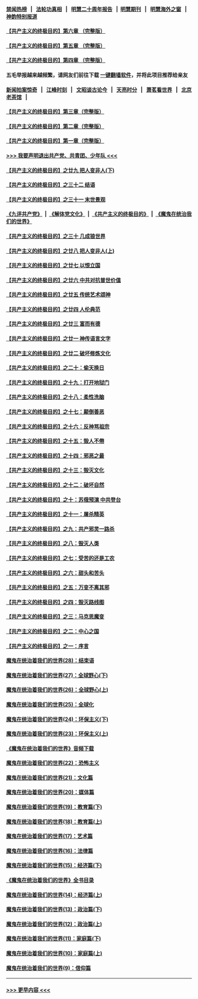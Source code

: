 #### [禁闻热榜](热点新闻.md?=0)  &nbsp;&nbsp;|&nbsp;&nbsp; [法轮功真相](https://github.com/gfw-breaker/truth/blob/master/README.md?=0) &nbsp;&nbsp;|&nbsp;&nbsp; [明慧二十周年报告](https://github.com/gfw-breaker/mh-reports/blob/master/README.md?=0) &nbsp;&nbsp;|&nbsp;&nbsp;[明慧期刊](https://github.com/gfw-breaker/mh-qikan) &nbsp;&nbsp;|&nbsp;&nbsp; [明慧海外之窗](https://github.com/gfw-breaker/mh-news/blob/master/README.md?=0) &nbsp;&nbsp;|&nbsp;&nbsp; [神韵特别报道](https://github.com/gfw-breaker/mh-news/blob/master/shenyun.md?=0)
#### [【共产主义的终极目的】第六章 （完整版）](../pages/nsc422/n11428913.md?t=02251402) 
#### [【共产主义的终极目的】第五章 （完整版）](../pages/nsc422/n11428912.md?t=02251402) 
#### [【共产主义的终极目的】第四章 （完整版）](../pages/nsc422/n11428907.md?t=02251402) 
#### 五毛举报越来越频繁，请网友们前往下载 [一键翻墙软件](https://github.com/gfw-breaker/ssr-accounts)，并将此项目推荐给亲友
#### [新闻拍案惊奇](https://github.com/gfw-breaker/banned-news/blob/master/pages/link4.md) &nbsp;&nbsp;|&nbsp;&nbsp; [江峰时刻](https://github.com/gfw-breaker/banned-news/blob/master/pages/link4.md) &nbsp;&nbsp;|&nbsp;&nbsp; [文昭谈古论今](https://github.com/gfw-breaker/banned-news/blob/master/pages/link4.md) &nbsp;&nbsp;|&nbsp;&nbsp; [天亮时分](https://github.com/gfw-breaker/banned-news/blob/master/pages/link4.md) &nbsp;&nbsp;|&nbsp;&nbsp; [萧茗看世界](https://github.com/gfw-breaker/banned-news/blob/master/pages/link4.md) &nbsp;&nbsp;|&nbsp;&nbsp; [北京老茶馆](https://github.com/gfw-breaker/banned-news/blob/master/pages/link4.md) &nbsp;&nbsp;|&nbsp;&nbsp; 
#### [【共产主义的终极目的】第三章（完整版）](../pages/nsc422/n11428848.md?t=02251402) 
#### [【共产主义的终极目的】第二章（完整版）](../pages/nsc422/n11428831.md?t=02251402) 
#### [【共产主义的终极目的】第一章（完整版）](../pages/nsc422/n11417651.md?t=02251402) 
#### [>>> 我要声明退出共产党、共青团、少年队 <<<](https://github.com/begood0513/goodnews/blob/master/quit/letter.md) 
#### [【共产主义的终极目的】之廿九 把人变非人(下)](../pages/nsc422/n11344140.md?t=02251402) 
#### [【共产主义的终极目的】之三十二 结语](../pages/nsc422/n11360535.md?t=02251402) 
#### [【共产主义的终极目的】之三十一 末世景观](../pages/nsc422/n11351129.md?t=02251402) 
#### [《九评共产党》](https://github.com/begood0513/9ping.md/blob/master/README.md) &nbsp;|&nbsp; [《解体党文化》](../../../../jtdwh.md/blob/master/README.md)  &nbsp;|&nbsp; [《共产主义的终极目的》](../../../../gczydzjmd.md/blob/master/README.md) &nbsp;|&nbsp; [《魔鬼在统治我们的世界》](../../../../mgztzwmdsj.md/blob/master/README.md) 
#### [【共产主义的终极目的】之三十 几成狼世界](../pages/nsc422/n11348280.md?t=02251402) 
#### [【共产主义的终极目的】之廿八 把人变非人(上)](../pages/nsc422/n11340492.md?t=02251402) 
#### [【共产主义的终极目的】之廿七 以恨立国](../pages/nsc422/n11336944.md?t=02251402) 
#### [【共产主义的终极目的】之廿六 中共对抗普世价值](../pages/nsc422/n11324785.md?t=02251402) 
#### [【共产主义的终极目的】之廿五 传统艺术颂神](../pages/nsc422/n11296396.md?t=02251402) 
#### [【共产主义的终极目的】之廿四 人伦典范](../pages/nsc422/n11296397.md?t=02251402) 
#### [【共产主义的终极目的】之廿三 富而有德](../pages/nsc422/n11283598.md?t=02251402) 
#### [【共产主义的终极目的】之廿一 神传语言文字](../pages/nsc422/n11263265.md?t=02251402) 
#### [【共产主义的终极目的】之廿二 破坏修炼文化](../pages/nsc422/n11245728.md?t=02251402) 
#### [【共产主义的终极目的】之二十：偷天换日](../pages/nsc422/n11238846.md?t=02251402) 
#### [【共产主义的终极目的】之十九：打开地狱门](../pages/nsc422/n11206376.md?t=02251402) 
#### [【共产主义的终极目的】之十八：柔性洗脑](../pages/nsc422/n11199994.md?t=02251402) 
#### [【共产主义的终极目的】之十七：颠倒善恶](../pages/nsc422/n11179782.md?t=02251402) 
#### [【共产主义的终极目的】之十六：反神骂祖宗](../pages/nsc422/n11166798.md?t=02251402) 
#### [【共产主义的终极目的】之十五：毁人不倦](../pages/nsc422/n11166792.md?t=02251402) 
#### [【共产主义的终极目的】之十四：邪恶之最](../pages/nsc422/n11150249.md?t=02251402) 
#### [【共产主义的终极目的】之十三：毁灭文化](../pages/nsc422/n11135227.md?t=02251402) 
#### [【共产主义的终极目的】之十二：破坏自然](../pages/nsc422/n11135214.md?t=02251402) 
#### [【共产主义的终极目的】之十：苏俄预演 中共登台](../pages/nsc422/n11118424.md?t=02251402) 
#### [【共产主义的终极目的】之十一：屠杀精英](../pages/nsc422/n11118442.md?t=02251402) 
#### [【共产主义的终极目的】之九：共产邪灵一路杀](../pages/nsc422/n11114139.md?t=02251402) 
#### [【共产主义的终极目的】之八：毁灭人类](../pages/nsc422/n11108503.md?t=02251402) 
#### [【共产主义的终极目的】之七：受苦的还是工农](../pages/nsc422/n11101809.md?t=02251402) 
#### [【共产主义的终极目的】之六：甜头和苦头](../pages/nsc422/n11096971.md?t=02251402) 
#### [【共产主义的终极目的】之五：万变不离其邪](../pages/nsc422/n11091285.md?t=02251402) 
#### [【共产主义的终极目的】之四：毁灭路线图](../pages/nsc422/n11086284.md?t=02251402) 
#### [【共产主义的终极目的】之三：马克思魔变](../pages/nsc422/n11061941.md?t=02251402) 
#### [【共产主义的终极目的】之二：中心之国](../pages/nsc422/n11047728.md?t=02251402) 
#### [【共产主义的终极目的】之一：序言](../pages/nsc422/n11086077.md?t=02251402) 
#### [魔鬼在统治着我们的世界(28)：结束语](../pages/nsc422/n10936246.md?t=02251402) 
#### [魔鬼在统治着我们的世界(27)：全球野心(下)](../pages/nsc422/n10928319.md?t=02251402) 
#### [魔鬼在统治着我们的世界(26)：全球野心(上)](../pages/nsc422/n10900318.md?t=02251402) 
#### [魔鬼在统治着我们的世界(25)：全球化](../pages/nsc422/n10788205.md?t=02251402) 
#### [魔鬼在统治着我们的世界(24)：环保主义(下)](../pages/nsc422/n10695307.md?t=02251402) 
#### [魔鬼在统治着我们的世界(23)：环保主义(上)](../pages/nsc422/n10688613.md?t=02251402) 
#### [《魔鬼在统治着我们的世界》音频下载](../pages/nsc422/n10635553.md?t=02251402) 
#### [魔鬼在统治着我们的世界(22)：恐怖主义](../pages/nsc422/n10614727.md?t=02251402) 
#### [魔鬼在统治着我们的世界(21)：文化篇](../pages/nsc422/n10597706.md?t=02251402) 
#### [魔鬼在统治着我们的世界(20)：媒体篇](../pages/nsc422/n10586579.md?t=02251402) 
#### [魔鬼在统治着我们的世界(19)：教育篇(下)](../pages/nsc422/n10564808.md?t=02251402) 
#### [魔鬼在统治着我们的世界(18)：教育篇(上)](../pages/nsc422/n10526970.md?t=02251402) 
#### [魔鬼在统治着我们的世界(17)：艺术篇](../pages/nsc422/n10499093.md?t=02251402) 
#### [魔鬼在统治着我们的世界(16)：法律篇](../pages/nsc422/n10485969.md?t=02251402) 
#### [魔鬼在统治着我们的世界(15)：经济篇(下)](../pages/nsc422/n10469975.md?t=02251402) 
#### [《魔鬼在统治着我们的世界》全书目录](../pages/nsc422/n10464261.md?t=02251402) 
#### [魔鬼在统治着我们的世界(14)：经济篇(上)](../pages/nsc422/n10457370.md?t=02251402) 
#### [魔鬼在统治着我们的世界(13)：政治篇(下)](../pages/nsc422/n10448270.md?t=02251402) 
#### [魔鬼在统治着我们的世界(12)：政治篇(上)](../pages/nsc422/n10444576.md?t=02251402) 
#### [魔鬼在统治着我们的世界(11)：家庭篇(下)](../pages/nsc422/n10440961.md?t=02251402) 
#### [魔鬼在统治着我们的世界(10)：家庭篇(上)](../pages/nsc422/n10435448.md?t=02251402) 
#### [魔鬼在统治着我们的世界(9)：信仰篇](../pages/nsc422/n10432159.md?t=02251402) 

----
#### [ >>> 更早内容 <<< ](../indexes/nsc422-earlier.md)
